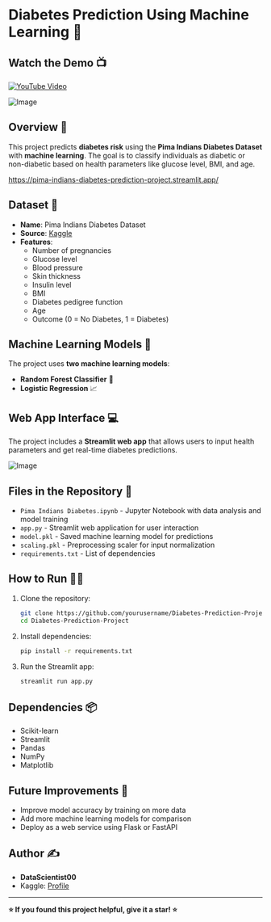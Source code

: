 # Diabetes Prediction Using Machine Learning 🏥

## Watch the Demo 📺

[![YouTube Video](https://img.shields.io/badge/YouTube-Watch%20Demo-red?logo=youtube&logoColor=white&style=for-the-badge)](https://youtu.be/l2WEjcAe3Hc)

![Image](https://github.com/user-attachments/assets/b6c30039-e65a-42a4-86a9-1163f3868b39)

## Overview 📖
This project predicts **diabetes risk** using the **Pima Indians Diabetes Dataset** with **machine learning**. The goal is to classify individuals as diabetic or non-diabetic based on health parameters like glucose level, BMI, and age. 

https://pima-indians-diabetes-prediction-project.streamlit.app/

## Dataset 📂
- **Name**: Pima Indians Diabetes Dataset
- **Source**: [Kaggle](https://www.kaggle.com/uciml/pima-indians-diabetes-database)
- **Features**:
  - Number of pregnancies
  - Glucose level
  - Blood pressure
  - Skin thickness
  - Insulin level
  - BMI
  - Diabetes pedigree function
  - Age
  - Outcome (0 = No Diabetes, 1 = Diabetes)

## Machine Learning Models 🧠
The project uses **two machine learning models**:
- **Random Forest Classifier** 🌳
- **Logistic Regression** 📈

## Web App Interface 💻
The project includes a **Streamlit web app** that allows users to input health parameters and get real-time diabetes predictions.

![Image](https://github.com/user-attachments/assets/8fcf0e9e-3d0d-4cea-8fc6-97c7aa356e2f)

## Files in the Repository 📁
- `Pima Indians Diabetes.ipynb` - Jupyter Notebook with data analysis and model training
- `app.py` - Streamlit web application for user interaction
- `model.pkl` - Saved machine learning model for predictions
- `scaling.pkl` - Preprocessing scaler for input normalization
- `requirements.txt` - List of dependencies

## How to Run 🏃‍♂️
1. Clone the repository:
   ```bash
   git clone https://github.com/yourusername/Diabetes-Prediction-Project.git
   cd Diabetes-Prediction-Project
   ```
2. Install dependencies:
   ```bash
   pip install -r requirements.txt
   ```
3. Run the Streamlit app:
   ```bash
   streamlit run app.py
   ```

## Dependencies 📦
- Scikit-learn
- Streamlit
- Pandas
- NumPy
- Matplotlib

## Future Improvements 🔮
- Improve model accuracy by training on more data
- Add more machine learning models for comparison
- Deploy as a web service using Flask or FastAPI

## Author ✍️
- **DataScientist00**
- Kaggle: [Profile](https://www.kaggle.com/codingloading)

---
**⭐ If you found this project helpful, give it a star! ⭐**
